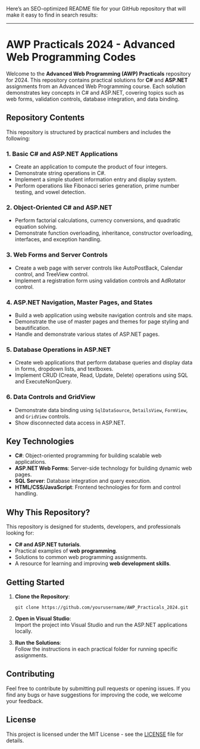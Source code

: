 Here’s an SEO-optimized README file for your GitHub repository that will make it easy to find in search results:

---

# AWP Practicals 2024 - Advanced Web Programming Codes

Welcome to the **Advanced Web Programming (AWP) Practicals** repository for 2024. This repository contains practical solutions for **C#** and **ASP.NET** assignments from an Advanced Web Programming course. Each solution demonstrates key concepts in C# and ASP.NET, covering topics such as web forms, validation controls, database integration, and data binding.

## Repository Contents

This repository is structured by practical numbers and includes the following:

### 1. Basic C# and ASP.NET Applications
- Create an application to compute the product of four integers.
- Demonstrate string operations in C#.
- Implement a simple student information entry and display system.
- Perform operations like Fibonacci series generation, prime number testing, and vowel detection.

### 2. Object-Oriented C# and ASP.NET
- Perform factorial calculations, currency conversions, and quadratic equation solving.
- Demonstrate function overloading, inheritance, constructor overloading, interfaces, and exception handling.

### 3. Web Forms and Server Controls
- Create a web page with server controls like AutoPostBack, Calendar control, and TreeView control.
- Implement a registration form using validation controls and AdRotator control.

### 4. ASP.NET Navigation, Master Pages, and States
- Build a web application using website navigation controls and site maps.
- Demonstrate the use of master pages and themes for page styling and beautification.
- Handle and demonstrate various states of ASP.NET pages.

### 5. Database Operations in ASP.NET
- Create web applications that perform database queries and display data in forms, dropdown lists, and textboxes.
- Implement CRUD (Create, Read, Update, Delete) operations using SQL and ExecuteNonQuery.

### 6. Data Controls and GridView
- Demonstrate data binding using `SqlDataSource`, `DetailsView`, `FormView`, and `GridView` controls.
- Show disconnected data access in ASP.NET.

## Key Technologies
- **C#**: Object-oriented programming for building scalable web applications.
- **ASP.NET Web Forms**: Server-side technology for building dynamic web pages.
- **SQL Server**: Database integration and query execution.
- **HTML/CSS/JavaScript**: Frontend technologies for form and control handling.

## Why This Repository?

This repository is designed for students, developers, and professionals looking for:
- **C# and ASP.NET tutorials**.
- Practical examples of **web programming**.
- Solutions to common web programming assignments.
- A resource for learning and improving **web development skills**.

## Getting Started

1. **Clone the Repository**:  
   ```
   git clone https://github.com/yourusername/AWP_Practicals_2024.git
   ```

2. **Open in Visual Studio**:  
   Import the project into Visual Studio and run the ASP.NET applications locally.

3. **Run the Solutions**:  
   Follow the instructions in each practical folder for running specific assignments.

## Contributing

Feel free to contribute by submitting pull requests or opening issues. If you find any bugs or have suggestions for improving the code, we welcome your feedback.

## License

This project is licensed under the MIT License - see the [LICENSE](LICENSE) file for details.
